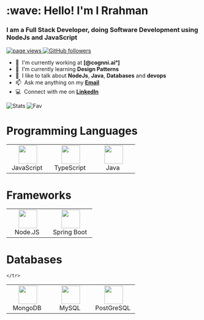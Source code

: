 <h1 align="left">:wave: Hello! I'm 
l Rrahman </h1>
<h3 align="left">I am a Full Stack Developer, doing Software Development using NodeJs and JavaScript </h3>
<p align="left">
      <a href="https://github.com/rahman973">
            <img src="https://komarev.com/ghpvc/?username=rahman973" alt="page views" />
      </a>
        <a href="https://github.com/rahman973?tab=followers">
            <img alt="GitHub followers" src="https://img.shields.io/github/followers/rahman973?color=green&logo=github">
        </a>
</p>

- :office: &nbsp;I'm currently working at **[@cognni.ai°]**
- :seedling: &nbsp;I’m currently learning **Design Patterns**
- :speech_balloon: &nbsp;I like to talk about  **NodeJs**, **Java**, **Databases** and **devops**
- :mailbox: &nbsp;Ask me anything on my **[Email](chrahman973@gmail.com)**
- :computer: &nbsp;Connect with me on **[LinkedIn](https://www.linkedin.com/in/abdul-rahman-29489b131/)**

![Stats](https://github-readme-stats.vercel.app/api?username=rahman973&count_private=true&show_icons=true&theme=radical)
![Fav](https://github-readme-stats.vercel.app/api/top-langs/?username=anuraghazra&layout=compact&theme=radical)
<h1 align="left">Programming Languages</h1>
<table>
    <tr>
            <td align="center" width="96">
            <a>
                <img src="https://cdn.jsdelivr.net/gh/devicons/devicon/icons/javascript/javascript-original.svg" width="48" height="48"/>
            </a>
            <br>JavaScript&nbsp;
        </td>
         <td align="center" width="96">
            <a>
                <img src="https://cdn.jsdelivr.net/gh/devicons/devicon/icons/typescript/typescript-original.svg" width="48" height="48"/>
            </a>
            <br>TypeScript&nbsp;
        </td>
        <td align="center" width="96">
            <a>
                <img src="https://cdn.jsdelivr.net/gh/devicons/devicon/icons/java/java-original-wordmark.svg" width="48" height="48"/>
            </a>
            <br>Java&nbsp;
        </td>
    </tr>
</table>
<h1 align="left">Frameworks</h1>
<table>
    <tr>
       <td align="center" width="96">
            <a>
                <img src="https://cdn.jsdelivr.net/gh/devicons/devicon/icons/nodejs/nodejs-original.svg" width="48" height="48"/>
            </a>
            <br>Node.JS&nbsp;
        </td>
        <td align="center" width="96">
            <a>
                <img src="https://cdn.jsdelivr.net/gh/devicons/devicon/icons/spring/spring-original-wordmark.svg" width="48" height="48"/>
            </a>
            <br>Spring Boot&nbsp;
        </td>
    </tr>
</table>
<h1 align="left">Databases</h1>
<table>
    <tr>
    <td align="center" width="96">
            <a>
                <img src="https://cdn.jsdelivr.net/gh/devicons/devicon/icons/mongodb/mongodb-original-wordmark.svg" width="48" height="48"/>
            </a>
            <br>MongoDB&nbsp;
        </td>
        <td align="center" width="96">
            <a>
                <img src="https://cdn.jsdelivr.net/gh/devicons/devicon/icons/mysql/mysql-original-wordmark.svg" width="48" height="48"/>
            </a>
            <br>MySQL&nbsp;
        </td>
        <td align="center" width="96">
            <a>
                <img src="https://cdn.jsdelivr.net/gh/devicons/devicon/icons/postgresql/postgresql-original-wordmark.svg" width="48" height="48"/>
            </a>
            <br>PostGreSQL&nbsp;
        </td>
        
    </tr>
</table>

